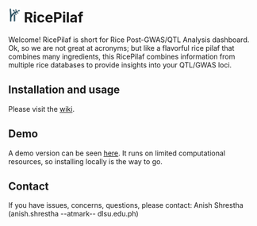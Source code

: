 # <img src="https://github.com/bioinfodlsu/rice-pilaf/blob/coexpression/assets/rice_pilaf_logo_dark.png" height="30"> RicePilaf
Welcome! RicePilaf is short for Rice Post-GWAS/QTL Analysis dashboard. 
Ok, so we are not great at acronyms; but like a flavorful rice pilaf that combines many ingredients,
this RicePilaf combines information from multiple rice databases to provide insights into your QTL/GWAS loci. 

## Installation and usage
Please visit the [wiki](https://github.com/bioinfodlsu/rice-pilaf/wiki).

## Demo
A demo version can be seen [here](http://ricepilaf.bioinfodlsu.com/).
It runs on limited computational resources, so installing locally is the way to go.

## Contact
If you have issues, concerns, questions, please contact: Anish Shrestha (anish.shrestha --atmark-- dlsu.edu.ph)
